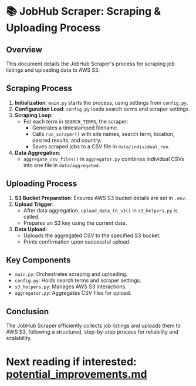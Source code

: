 # 📚 JobHub Scraper: Scraping & Uploading Process

## Overview
This document details the JobHub Scraper's process for scraping job listings and uploading data to AWS S3.

## Scraping Process
1. **Initialization**: `main.py` starts the process, using settings from `config.py`.
2. **Configuration Load**: `config.py` loads search terms and scraper settings.
3. **Scraping Loop**:
   - For each term in `SEARCH_TERMS`, the scraper:
     - Generates a timestamped filename.
     - Calls `run_scraper()` with site names, search term, location, desired results, and country.
     - Saves scraped jobs to a CSV file in `data/individual_run`.
4. **Data Aggregation**:
   - `aggregate_csv_files()` in `aggregator.py` combines individual CSVs into one file in `data/aggregated`.

## Uploading Process
1. **S3 Bucket Preparation**: Ensures AWS S3 bucket details are set in `.env`.
2. **Upload Trigger**:
   - After data aggregation, `upload_data_to_s3()` in `s3_helpers.py` is called.
   - Prepares an S3 key using the current date.
3. **Data Upload**:
   - Uploads the aggregated CSV to the specified S3 bucket.
   - Prints confirmation upon successful upload.

## Key Components
- `main.py`: Orchestrates scraping and uploading.
- `config.py`: Holds search terms and scraper settings.
- `s3_helpers.py`: Manages AWS S3 interactions.
- `aggregator.py`: Aggregates CSV files for upload.

## Conclusion
The JobHub Scraper efficiently collects job listings and uploads them to AWS S3, following a structured, step-by-step process for reliability and scalability.

# Next reading if interested: [potential_improvements.md](potential_improvements.md) 
